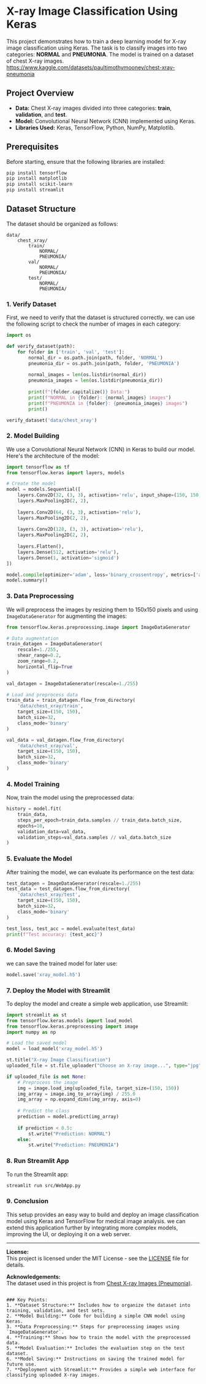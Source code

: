 
# X-ray Image Classification Using Keras

This project demonstrates how to train a deep learning model for X-ray image classification using Keras. The task is to classify images into two categories: **NORMAL** and **PNEUMONIA**. The model is trained on a dataset of chest X-ray images. https://www.kaggle.com/datasets/paultimothymooney/chest-xray-pneumonia

## Project Overview

- **Data:** Chest X-ray images divided into three categories: **train**, **validation**, and **test**.
- **Model:** Convolutional Neural Network (CNN) implemented using Keras.
- **Libraries Used:** Keras, TensorFlow, Python, NumPy, Matplotlib.

## Prerequisites

Before starting, ensure that the following libraries are installed:

```bash
pip install tensorflow
pip install matplotlib
pip install scikit-learn
pip install streamlit
```

## Dataset Structure

The dataset should be organized as follows:

```
data/
    chest_xray/
        train/
            NORMAL/
            PNEUMONIA/
        val/
            NORMAL/
            PNEUMONIA/
        test/
            NORMAL/
            PNEUMONIA/
```

### 1. **Verify Dataset**

First, we need to verify that the dataset is structured correctly. we can use the following script to check the number of images in each category:

```python
import os

def verify_dataset(path):
    for folder in ['train', 'val', 'test']:
        normal_dir = os.path.join(path, folder, 'NORMAL')
        pneumonia_dir = os.path.join(path, folder, 'PNEUMONIA')
        
        normal_images = len(os.listdir(normal_dir))
        pneumonia_images = len(os.listdir(pneumonia_dir))
        
        print(f"{folder.capitalize()} Data:")
        print(f"NORMAL in {folder}: {normal_images} images")
        print(f"PNEUMONIA in {folder}: {pneumonia_images} images")
        print()

verify_dataset('data/chest_xray')
```

### 2. **Model Building**

We use a Convolutional Neural Network (CNN) in Keras to build our model. Here's the architecture of the model:

```python
import tensorflow as tf
from tensorflow.keras import layers, models

# Create the model
model = models.Sequential([
    layers.Conv2D(32, (3, 3), activation='relu', input_shape=(150, 150, 3)),
    layers.MaxPooling2D(2, 2),
    
    layers.Conv2D(64, (3, 3), activation='relu'),
    layers.MaxPooling2D(2, 2),
    
    layers.Conv2D(128, (3, 3), activation='relu'),
    layers.MaxPooling2D(2, 2),
    
    layers.Flatten(),
    layers.Dense(512, activation='relu'),
    layers.Dense(1, activation='sigmoid')
])

model.compile(optimizer='adam', loss='binary_crossentropy', metrics=['accuracy'])
model.summary()
```

### 3. **Data Preprocessing**

We will preprocess the images by resizing them to 150x150 pixels and using `ImageDataGenerator` for augmenting the images:

```python
from tensorflow.keras.preprocessing.image import ImageDataGenerator

# Data augmentation
train_datagen = ImageDataGenerator(
    rescale=1./255,
    shear_range=0.2,
    zoom_range=0.2,
    horizontal_flip=True
)

val_datagen = ImageDataGenerator(rescale=1./255)

# Load and preprocess data
train_data = train_datagen.flow_from_directory(
    'data/chest_xray/train',
    target_size=(150, 150),
    batch_size=32,
    class_mode='binary'
)

val_data = val_datagen.flow_from_directory(
    'data/chest_xray/val',
    target_size=(150, 150),
    batch_size=32,
    class_mode='binary'
)
```

### 4. **Model Training**

Now, train the model using the preprocessed data:

```python
history = model.fit(
    train_data,
    steps_per_epoch=train_data.samples // train_data.batch_size,
    epochs=10,
    validation_data=val_data,
    validation_steps=val_data.samples // val_data.batch_size
)
```

### 5. **Evaluate the Model**

After training the model, we can evaluate its performance on the test data:

```python
test_datagen = ImageDataGenerator(rescale=1./255)
test_data = test_datagen.flow_from_directory(
    'data/chest_xray/test',
    target_size=(150, 150),
    batch_size=32,
    class_mode='binary'
)

test_loss, test_acc = model.evaluate(test_data)
print(f"Test accuracy: {test_acc}")
```

### 6. **Model Saving**

we can save the trained model for later use:

```python
model.save('xray_model.h5')
```

### 7. **Deploy the Model with Streamlit**

To deploy the model and create a simple web application, use Streamlit:

```python
import streamlit as st
from tensorflow.keras.models import load_model
from tensorflow.keras.preprocessing import image
import numpy as np

# Load the saved model
model = load_model('xray_model.h5')

st.title("X-ray Image Classification")
uploaded_file = st.file_uploader("Choose an X-ray image...", type="jpg")

if uploaded_file is not None:
    # Preprocess the image
    img = image.load_img(uploaded_file, target_size=(150, 150))
    img_array = image.img_to_array(img) / 255.0
    img_array = np.expand_dims(img_array, axis=0)
    
    # Predict the class
    prediction = model.predict(img_array)
    
    if prediction < 0.5:
        st.write("Prediction: NORMAL")
    else:
        st.write("Prediction: PNEUMONIA")
```

### 8. **Run Streamlit App**

To run the Streamlit app:

```bash
streamlit run src/WebApp.py
```

### 9. **Conclusion**

This setup provides an easy way to build and deploy an image classification model using Keras and TensorFlow for medical image analysis. we can extend this application further by integrating more complex models, improving the UI, or deploying it on a web server.

---

**License:**  
This project is licensed under the MIT License - see the [LICENSE](LICENSE) file for details.

**Acknowledgements:**  
The dataset used in this project is from [Chest X-ray Images (Pneumonia)](https://www.kaggle.com/paultimothymooney/chest-xray-pneumonia).
```

### Key Points:
1. **Dataset Structure:** Includes how to organize the dataset into training, validation, and test sets.
2. **Model Building:** Code for building a simple CNN model using Keras.
3. **Data Preprocessing:** Steps for preprocessing images using `ImageDataGenerator`.
4. **Training:** Shows how to train the model with the preprocessed data.
5. **Model Evaluation:** Includes the evaluation step on the test dataset.
6. **Model Saving:** Instructions on saving the trained model for future use.
7. **Deployment with Streamlit:** Provides a simple web interface for classifying uploaded X-ray images.

